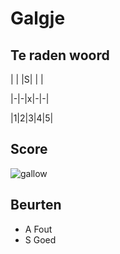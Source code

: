 # Galgje

## Te raden woord

| | |S| | |

|-|-|x|-|-|

|1|2|3|4|5|

## Score
![gallow](./images/2.png)

## Beurten
* A Fout  
* S Goed